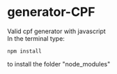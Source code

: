 # generator-CPF
 Valid cpf generator with javascript <br>
 In the terminal type: 
 ```
 npm install
 ```
 to install the folder "node_modules"